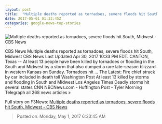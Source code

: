 ```yaml
---
layout: post
title:  "Multiple deaths reported as tornadoes, severe floods hit South, Midwest - CBS News"
date: 2017-05-01 01:33:45Z
categories: google-news-top-stories
---
```


![Multiple deaths reported as tornadoes, severe floods hit South, Midwest - CBS News](http://cbsnews1.cbsistatic.com/hub/i/2017/04/30/e839258a-4856-44ff-917e-049b3c50ebdc/rts14kzk.jpg)

CBS News Multiple deaths reported as tornadoes, severe floods hit South, Midwest CBS News Last Updated Apr 30, 2017 10:33 PM EDT. CANTON, Texas -- At least 13 people have been killed by tornadoes or flooding in the South and Midwest by a storm that also dumped a rare late-season blizzard in western Kansas on Sunday. Tornadoes hit ... The Latest: Fire chief struck by car included in death toll Washington Post At least 13 killed by storms and flooding in South and Midwest Los Angeles Times Deadly storms hit several states CNN NBCNews.com - Huffington Post - Tyler Morning Telegraph all 268 news articles »


Full story on F3News: [Multiple deaths reported as tornadoes, severe floods hit South, Midwest - CBS News](http://www.f3nws.com/n/Q2UrbC)

> Posted on: Monday, May 1, 2017 6:33:45 AM

